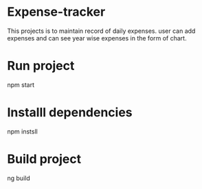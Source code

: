 # Expense-tracker

This projects is to maintain record of daily expenses. user can add expenses and can see year wise expenses in the form of chart. 

# Run project 

npm start 

# Installl dependencies 

npm instsll 

# Build project 

ng build
